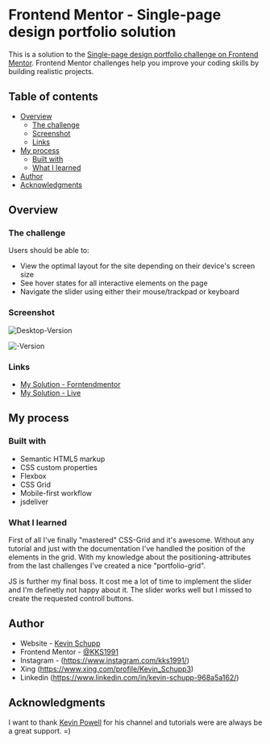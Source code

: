 # Frontend Mentor - Single-page design portfolio solution

This is a solution to the [Single-page design portfolio challenge on Frontend Mentor](https://www.frontendmentor.io/challenges/singlepage-design-portfolio-2MMhyhfKVo). Frontend Mentor challenges help you improve your coding skills by building realistic projects.

## Table of contents

- [Overview](#overview)
  - [The challenge](#the-challenge)
  - [Screenshot](#screenshot)
  - [Links](#links)
- [My process](#my-process)
  - [Built with](#built-with)
  - [What I learned](#what-i-learned)
- [Author](#author)
- [Acknowledgments](#acknowledgments)

## Overview

### The challenge

Users should be able to:

- View the optimal layout for the site depending on their device's screen size
- See hover states for all interactive elements on the page
- Navigate the slider using either their mouse/trackpad or keyboard

### Screenshot

![Desktop-Version](/assets/ss_desktop.jpg)

![-Version](/assets/ss_mobile.jpg)

### Links

- [My Solution - Forntendmentor]()
- [My Solution - Live](https://kks1991.github.io/single-page-design-portfolio/)

## My process

### Built with

- Semantic HTML5 markup
- CSS custom properties
- Flexbox
- CSS Grid
- Mobile-first workflow
- jsdeliver

### What I learned

First of all I've finally "mastered" CSS-Grid and it's awesome. Without any tutorial and just with the documentation I've handled the position of the elements in the grid. With my knowledge about the positioning-attributes from the last challenges I've created a nice "portfolio-grid".

JS is further my final boss. It cost me a lot of time to implement the slider and I'm definetly not happy about it. The slider works well but I missed to create the requested controll buttons.

## Author

- Website - [Kevin Schupp](https://www.kevinschupp.de/)
- Frontend Mentor - [@KKS1991](https://www.frontendmentor.io/profile/KKS1991)
- Instagram - (https://www.instagram.com/kks1991/)
- Xing (https://www.xing.com/profile/Kevin_Schupp3)
- Linkedin (https://www.linkedin.com/in/kevin-schupp-968a5a162/)

## Acknowledgments

I want to thank [Kevin Powell](https://www.youtube.com/kepowob) for his channel and tutorials were are always be a great support. =)
